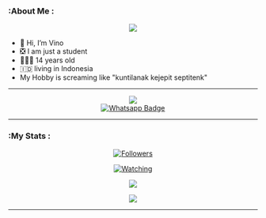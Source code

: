 ### :About Me :

<p align="center">
  <img src="https://i.ibb.co/ZzZjjRf/cheemspic.jpg" />
</p>

- 👋 Hi, I’m Vino
- ❎ I am just a student
- 👨🏻‍🦱 14 years old
- 🇮🇩 living in Indonesia
- My Hobby is screaming like "kuntilanak kejepit septitenk"

---

<p align="center">
<a href="https://youtube.com/@alvlp-fun"><img src="https://img.shields.io/badge/YouTube-ff0000?style=for-the-badge&logo=youtube&logoColor=ff000000&link=https://youtube.com/@alvlp-fun" /><br>
<a href="http://Wa.me/6285161710084">
    <img src="https://img.shields.io/badge/Wa Pc-electric green?style=for-the-badge&logo=whatsapp&logoColor=white" alt="Whatsapp Badge"/>
  </a>
</p>

---

### :My Stats :
<p align="center"><a href="https://github.com/alvlp-github/followers"><img title="Followers" src="https://img.shields.io/github/followers/ALVLP?color=red&style=flat-square"></a></p>
<p align="center"><a href="https://komarev.com/ghpvc/?username=ALVLP&color=blue&style=flat-square&label=Profile+Views"><img title="Watching" src="https://komarev.com/ghpvc/?username=ALVLP&color=green&style=flat-square&label=Profile+View"></a>
</p>
<p align="center"><a href="https://github.com/alvlp-github"><img src="https://github-readme-stats.vercel.app/api?username=ALVLP&show_icons=true&theme=radical"></a></p>
<p align="center"><a href="https://github.com/alvlp-github"><img src="https://github-readme-stats.vercel.app/api/top-langs/?username=DGXeon&theme=radical&layout=compact"></a></p>

---

<!---
This is a ✨ special ✨ repository because its `README.md` (this file) appears on your GitHub profile.
You can click the Preview link to take a look at your changes.
--->
